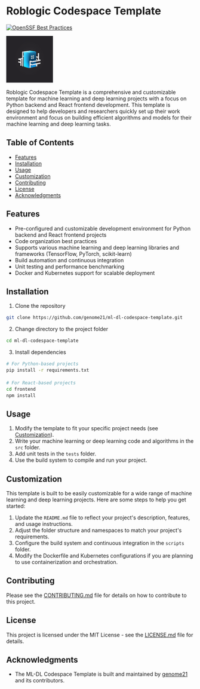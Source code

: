 # Roblogic Codespace Template
[![OpenSSF Best Practices](https://bestpractices.coreinfrastructure.org/projects/7341/badge)](https://bestpractices.coreinfrastructure.org/projects/7341)

<img src="./assets/roblogic-logo.png" width="125" height="125">

Roblogic Codespace Template is a comprehensive and customizable template for machine learning and deep learning projects with a focus on Python backend and React frontend development. This template is designed to help developers and researchers quickly set up their work environment and focus on building efficient algorithms and models for their machine learning and deep learning tasks.

## Table of Contents

- [Features](#features)
- [Installation](#installation)
- [Usage](#usage)
- [Customization](#customization)
- [Contributing](#contributing)
- [License](#license)
- [Acknowledgments](#acknowledgments)

## Features

- Pre-configured and customizable development environment for Python backend and React frontend projects
- Code organization best practices
- Supports various machine learning and deep learning libraries and frameworks (TensorFlow, PyTorch, scikit-learn)
- Build automation and continuous integration
- Unit testing and performance benchmarking
- Docker and Kubernetes support for scalable deployment

## Installation

1. Clone the repository

```bash
git clone https://github.com/genome21/ml-dl-codespace-template.git
```

2. Change directory to the project folder

```bash
cd ml-dl-codespace-template
```

3. Install dependencies

```bash
# For Python-based projects
pip install -r requirements.txt

# For React-based projects
cd frontend
npm install
```

## Usage

1. Modify the template to fit your specific project needs (see [Customization](#customization)).
2. Write your machine learning or deep learning code and algorithms in the `src` folder.
3. Add unit tests in the `tests` folder.
4. Use the build system to compile and run your project.

## Customization

This template is built to be easily customizable for a wide range of machine learning and deep learning projects. Here are some steps to help you get started:

1. Update the `README.md` file to reflect your project's description, features, and usage instructions.
2. Adjust the folder structure and namespaces to match your project's requirements.
3. Configure the build system and continuous integration in the `scripts` folder.
4. Modify the Dockerfile and Kubernetes configurations if you are planning to use containerization and orchestration.

## Contributing

Please see the [CONTRIBUTING.md](CONTRIBUTING.md) file for details on how to contribute to this project.

## License

This project is licensed under the MIT License - see the [LICENSE.md](LICENSE.md) file for details.

## Acknowledgments

- The ML-DL Codespace Template is built and maintained by [genome21](https://github.com/genome21) and its contributors.
